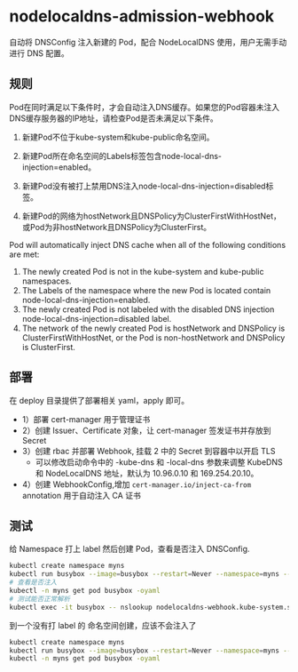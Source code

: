 # nodelocaldns-admission-webhook

自动将 DNSConfig 注入新建的 Pod，配合 NodeLocalDNS 使用，用户无需手动进行 DNS 配置。

## 规则

Pod在同时满足以下条件时，才会自动注入DNS缓存。如果您的Pod容器未注入DNS缓存服务器的IP地址，请检查Pod是否未满足以下条件。

1. 新建Pod不位于kube-system和kube-public命名空间。

2. 新建Pod所在命名空间的Labels标签包含node-local-dns-injection=enabled。

3. 新建Pod没有被打上禁用DNS注入node-local-dns-injection=disabled标签。

4. 新建Pod的网络为hostNetwork且DNSPolicy为ClusterFirstWithHostNet，或Pod为非hostNetwork且DNSPolicy为ClusterFirst。

Pod will automatically inject DNS cache when all of the following conditions are met:
1. The newly created Pod is not in the kube-system and kube-public namespaces.
2. The Labels of the namespace where the new Pod is located contain node-local-dns-injection=enabled.
3. The newly created Pod is not labeled with the disabled DNS injection node-local-dns-injection=disabled label.
4. The network of the newly created Pod is hostNetwork and DNSPolicy is ClusterFirstWithHostNet, or the Pod is non-hostNetwork and DNSPolicy is ClusterFirst.

## 部署

在 deploy 目录提供了部署相关 yaml，apply 即可。

* 1）部署 cert-manager 用于管理证书
* 2）创建 Issuer、Certificate 对象，让 cert-manager 签发证书并存放到 Secret
* 3）创建 rbac 并部署 Webhook, 挂载 2 中的 Secret 到容器中以开启 TLS
  * 可以修改启动命令中的 -kube-dns 和 -local-dns 参数来调整 KubeDNS 和 NodeLocalDNS 地址，默认为 10.96.0.10 和 169.254.20.10。
* 4）创建 WebhookConfig,增加 `cert-manager.io/inject-ca-from` annotation 用于自动注入 CA 证书


## 测试
给 Namespace 打上 label 然后创建 Pod，查看是否注入 DNSConfig.

```bash
kubectl create namespace myns
kubectl run busybox --image=busybox --restart=Never --namespace=myns --command -- sleep infinity
# 查看是否注入
kubectl -n myns get pod busybox -oyaml
# 测试能否正常解析
kubectl exec -it busybox -- nslookup nodelocaldns-webhook.kube-system.svc.cluster.local
```

到一个没有打 label 的 命名空间创建，应该不会注入了
```bash 
kubectl create namespace myns
kubectl run busybox --image=busybox --restart=Never --namespace=myns --command -- sleep infinity
kubectl -n myns get pod busybox -oyaml
```

